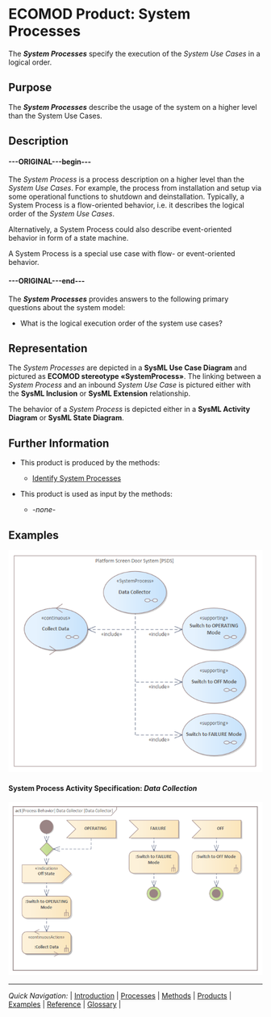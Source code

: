 # ECOMOD Product: System Processes

The **_System Processes_** specify the execution of the _System Use Cases_ in a logical order.


## Purpose

The **_System Processes_** describe the usage of the system on a higher level than the System Use Cases.


## Description

#### ---ORIGINAL---begin---
The _System Process_ is a process description on a higher level than the _System Use Cases_. For example, the process from installation and setup via some operational functions to shutdown and deinstallation. Typically, a System Process is a flow-oriented behavior, i.e. it describes the logical order of the _System Use Cases_.

Alternatively, a System Process could also describe event-oriented behavior in form of a state machine.

A System Process is a special use case with flow- or event-oriented behavior.
#### ---ORIGINAL---end---

The **_System Processes_** provides answers to the following primary questions about the system model:

+ What is the logical execution order of the system use cases?


## Representation

The _System Processes_ are depicted in a **SysML Use Case Diagram** and pictured as **ECOMOD stereotype «SystemProcess»**. The linking between a _System Process_ and an inbound _System Use Case_ is pictured either with the **SysML Inclusion** or **SysML Extension** relationship.

 The behavior of a _System Process_ is depicted either in a **SysML Activity Diagram** or **SysML State Diagram**.


## Further Information

+ This product is produced by the methods:
  - [Identify System Processes](method_system-processes.md)

+ This product is used as input by the methods:
  - _-none-_


## Examples

![Example System Processes](images/en-ecomod-example-00-systemprocesses-modelview.png)

#### System Process Activity Specification: _Data Collection_

![Example for SP Data Collector Specification](images/en-ecomod-example-00-systemprocesses-datacollector-modelview.png)


---
_Quick Navigation:_ | [Introduction](index.md) | [Processes](processes.md) | [Methods](methods.md) | [Products](products.md) | [Examples](examples.md) | [Reference](quick-reference.md) | [Glossary](glossary.md) |
